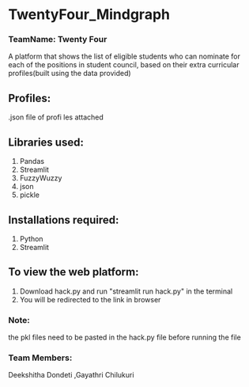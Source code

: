 # TwentyFour_Mindgraph

### TeamName: Twenty Four

A platform that shows the list of eligible students who can nominate for each of the positions in student council, based on their extra curricular profiles(built using the data provided)

## Profiles:
.json file of profi les attached

## Libraries used:
1) Pandas
2) Streamlit
3) FuzzyWuzzy
4) json
5) pickle

## Installations required:
1) Python
2) Streamlit

## To view the web platform:
1) Download hack.py and run "streamlit run hack.py" in the terminal
2) You will be redirected to the link in browser

### Note:
the pkl files need to be pasted in the hack.py file before running the file

### Team Members:
Deekshitha Dondeti
,Gayathri Chilukuri
